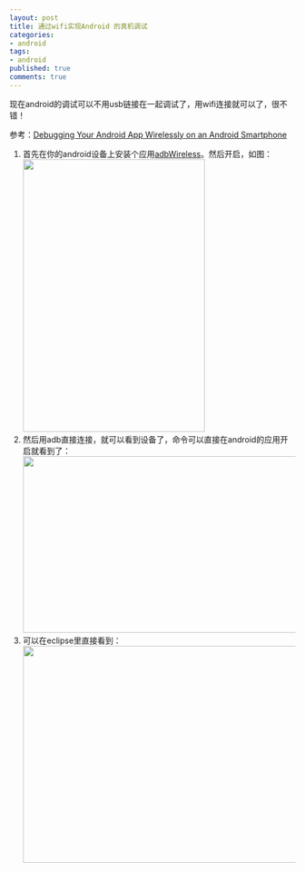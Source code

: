 ```yaml
---
layout: post
title: 通过wifi实现Android 的真机调试
categories:
- android
tags:
- android
published: true
comments: true
---
```

<p>现在android的调试可以不用usb链接在一起调试了，用wifi连接就可以了，很不错！</p>

<p>参考：<a title="Debugging Your Android App Wirelessly on an Android Smartphone" href="http://www.jessechen.net/blog/debugging-your-android-app-wirelessly-on-an-android-smartphone/" target="_blank">Debugging Your Android App Wirelessly on an Android Smartphone</a>
<ol>
	<li>首先在你的android设备上安装个应用<a href="https://market.android.com/details?id=siir.es.adbWireless&amp;feature=search_result">adbWireless</a>。然后开启，如图：
<br>
<img class="alignnone size-full wp-image-968" title="5568035211_7dcd1ed9ed" src="{{site.url}}/media/2011/11/5568035211_7dcd1ed9ed.jpeg" alt="" width="320" height="480" /></li>
	<li>然后用adb直接连接，就可以看到设备了，命令可以直接在android的应用开启就看到了：
<img class="alignnone size-full wp-image-969" title="2011-03-16_2103" src="{{site.url}}/media/2011/11/2011-03-16_2103.png" alt="" width="629" height="311" /></li>
	<li>可以在eclipse里直接看到：
<img class="alignnone size-full wp-image-970" title="2011-03-16_2044" src="{{site.url}}/media/2011/11/2011-03-16_2044.png" alt="" width="672" height="382" /></li>
</ol></p>

